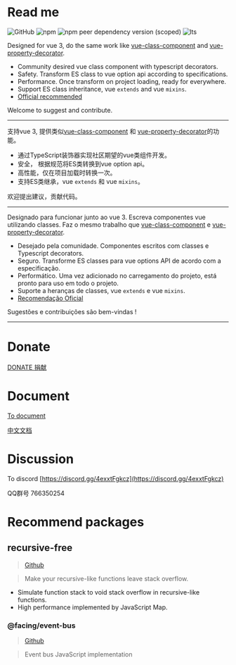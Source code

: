 # Read me

![GitHub](https://img.shields.io/github/license/facing-dev/vue-facing-decorator) ![npm](https://img.shields.io/npm/v/vue-facing-decorator) ![npm peer dependency version (scoped)](https://img.shields.io/npm/dependency-version/vue-facing-decorator/peer/vue) ![lts](https://img.shields.io/badge/LTS-prepared-blue)

Designed for vue 3, do the same work like [vue-class-component](https://github.com/vuejs/vue-class-component) and [vue-property-decorator](https://github.com/kaorun343/vue-property-decorator).

* Community desired vue class component with typescript decorators.
* Safety. Transform ES class to vue option api according to specifications.
* Performance. Once transform on project loading, ready for everywhere.
* Support ES class inheritance, vue `extends` and vue `mixins`.
* [Official recommended](https://class-component.vuejs.org)


Welcome to suggest and contribute.

-----------------

支持vue 3, 提供类似[vue-class-component](https://github.com/vuejs/vue-class-component) 和 [vue-property-decorator](https://github.com/kaorun343/vue-property-decorator)的功能。

* 通过TypeScript装饰器实现社区期望的vue类组件开发。
* 安全， 根据规范将ES类转换到vue option api。
* 高性能，仅在项目加载时转换一次。
* 支持ES类继承，vue `extends` 和 vue `mixins`。

欢迎提出建议，贡献代码。

-----------------

Designado para funcionar junto ao vue 3. Escreva componentes vue utilizando classes. 
Faz o mesmo trabalho que [vue-class-component](https://github.com/vuejs/vue-class-component) e [vue-property-decorator](https://github.com/kaorun343/vue-property-decorator).

* Desejado pela comunidade. Componentes escritos com classes e Typescript decorators.  
* Seguro. Transforme ES classes para vue options API de acordo com a especificação.
* Performático. Uma vez adicionado no carregamento do projeto, está pronto para uso em todo o projeto.
* Suporte a heranças de classes, vue `extends` e vue `mixins`.
* [Recomendação Oficial](https://class-component.vuejs.org)

Sugestões e contribuições são bem-vindas !

-----------------

# Donate

[DONATE 捐献](https://facing-dev.github.io/vue-facing-decorator/donate/donate.html)

# Document

[To document](https://facing-dev.github.io/vue-facing-decorator/#/)

[中文文档](https://facing-dev.github.io/vue-facing-decorator/#/zh-cn/readme)

# Discussion

To discord [https://discord.gg/4exxtFgkcz](https://discord.gg/4exxtFgkcz)

QQ群号 766350254

# Recommend packages

## recursive-free

> [Github](https://github.com/facing-dev/recursive-free)

> Make your recursive-like functions leave stack overflow.

* Simulate function stack to void stack overflow in recursive-like functions.
* High performance implemented by JavaScript Map.


### @facing/event-bus

> [Github](https://github.com/facing-dev/event-bus)

> Event bus JavaScript implementation
